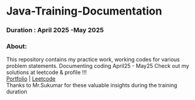 ﻿# Java-Training-Documentation

### Duration : April 2025 -May 2025

### About:
This repository contains my practice work, working codes for various problem statements. Documenting coding April25 - May25
Check out my solutions at leetcode & profile !!!
<br>
[Portfolio](https://mohamedahsan-portfolio.vercel.app/) | 
[Leetcode](https://leetcode.com/u/mysticahsan/)
<br>
Thanks to Mr.Sukumar for these valuable insights during the training duration
